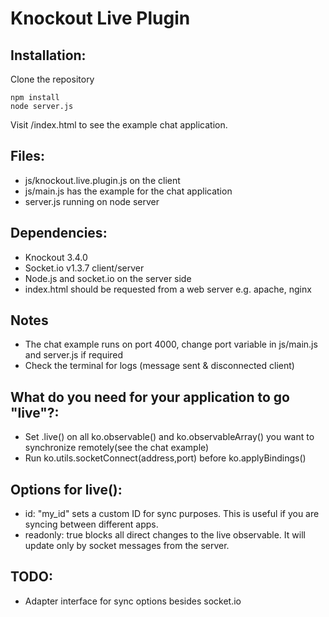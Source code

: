 # Knockout Live Plugin

## Installation:
Clone the repository

    npm install
    node server.js

Visit /index.html to see the example chat application.

## Files:
* js/knockout.live.plugin.js on the client
* js/main.js has the example for the chat application
* server.js running on node server

## Dependencies:
* Knockout 3.4.0
* Socket.io v1.3.7 client/server
* Node.js and socket.io on the server side
* index.html should be requested from a web server e.g. apache, nginx

## Notes
* The chat example runs on port 4000, change port variable in js/main.js and server.js if required
* Check the terminal for logs (message sent & disconnected client)

## What do you need for your application to go "live"?:
* Set .live() on all ko.observable() and ko.observableArray() you want to synchronize remotely(see the chat example)
* Run ko.utils.socketConnect(address,port) before ko.applyBindings()

## Options for live():
* id: "my_id" sets a custom ID for sync purposes. This is useful if you are syncing between different apps.
* readonly: true blocks all direct changes to the live observable. It will update only by socket messages from the server.

## TODO:
* Adapter interface for sync options besides socket.io

